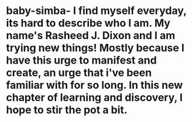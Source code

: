 # baby-simba- I find myself everyday, its hard to describe who I am. My name's Rasheed J. Dixon and I am  trying new things! Mostly because I have this urge to manifest and create, an urge that i've been familiar with for so long. In this new chapter of learning and discovery, I hope to stir the pot a bit. 
